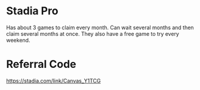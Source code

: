 # Stadia Pro
Has about 3 games to claim every month.
Can wait several months and then claim several months at once.
They also have a free game to try every weekend.

# Referral Code
https://stadia.com/link/Canvas_Y1TCG
